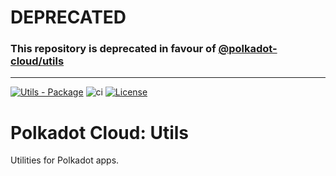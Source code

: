 # DEPRECATED

### This repository is **deprecated** in favour of [@polkadot-cloud/utils](https://github.com/polkadot-cloud/polkadot-cloud/tree/main/packages/utils)

----

[![Utils - Package](https://img.shields.io/badge/Utils-Package-E6007A?logo=polkadot&logoColor=E6007A)](https://github.com/paritytech/polkadot-cloud) ![ci](https://github.com/paritytech/polkadot-cloud/actions/workflows/main.yml/badge.svg) [![License](https://img.shields.io/badge/License-GPL_3.0_only-blue.svg)](https://opensource.org/license/gpl-3-0/)

# Polkadot Cloud: Utils

Utilities for Polkadot apps.
